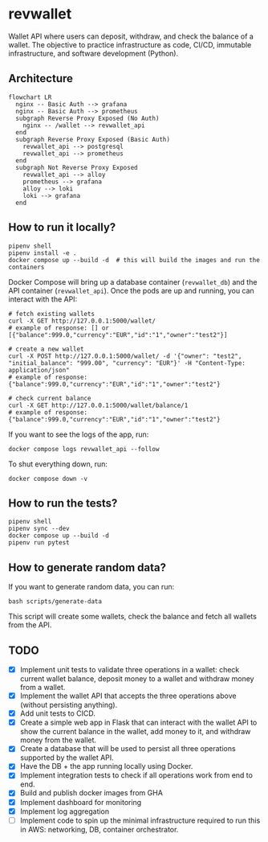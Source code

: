 # revwallet
Wallet API where users can deposit, withdraw, and check the balance of a wallet. The objective to practice infrastructure as code, CI/CD, immutable infrastructure, and software development (Python).

## Architecture

```mermaid
flowchart LR
  nginx -- Basic Auth --> grafana
  nginx -- Basic Auth --> prometheus
  subgraph Reverse Proxy Exposed (No Auth)
    nginx -- /wallet --> revwallet_api
  end
  subgraph Reverse Proxy Exposed (Basic Auth)
    revwallet_api --> postgresql
    revwallet_api --> prometheus
  end
  subgraph Not Reverse Proxy Exposed
    revwallet_api --> alloy
    prometheus --> grafana
    alloy --> loki
    loki --> grafana
  end
```

## How to run it locally?

```
pipenv shell
pipenv install -e .
docker compose up --build -d  # this will build the images and run the containers
```

Docker Compose will bring up a database container (`revwallet_db`) and the API container (`revwallet_api`). Once the pods are up and running, you can interact with the API:
```
# fetch existing wallets
curl -X GET http://127.0.0.1:5000/wallet/
# example of response: [] or [{"balance":999.0,"currency":"EUR","id":"1","owner":"test2"}]

# create a new wallet
curl -X POST http://127.0.0.1:5000/wallet/ -d '{"owner": "test2", "initial_balance": "999.00", "currency": "EUR"}' -H "Content-Type: application/json"
# example of response: {"balance":999.0,"currency":"EUR","id":"1","owner":"test2"}

# check current balance
curl -X GET http://127.0.0.1:5000/wallet/balance/1
# example of response: {"balance":999.0,"currency":"EUR","id":"1","owner":"test2"}
```

If you want to see the logs of the app, run:
```
docker compose logs revwallet_api --follow
```

To shut everything down, run:
```
docker compose down -v
```

## How to run the tests?
```
pipenv shell
pipenv sync --dev
docker compose up --build -d
pipenv run pytest
```

## How to generate random data?
If you want to generate random data, you can run:
```
bash scripts/generate-data
```

This script will create some wallets, check the balance and fetch all wallets from the API.

## TODO
- [X] Implement unit tests to validate three operations in a wallet: check current wallet balance, deposit money to a wallet and withdraw money from a wallet.
- [X] Implement the wallet API that accepts the three operations above (without persisting anything).
- [X] Add unit tests to CICD.
- [X] Create a simple web app in Flask that can interact with the wallet API to show the current balance in the wallet, add money to it, and withdraw money from the wallet.
- [X] Create a database that will be used to persist all three operations supported by the wallet API.
- [X] Have the DB + the app running locally using Docker.
- [X] Implement integration tests to check if all operations work from end to end.
- [X] Build and publish docker images from GHA
- [X] Implement dashboard for monitoring
- [X] Implement log aggregation
- [ ] Implement code to spin up the minimal infrastructure required to run this in AWS: networking, DB, container orchestrator.
